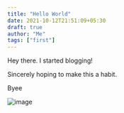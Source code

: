 ```yaml
---
title: "Hello World"
date: 2021-10-12T21:51:09+05:30
draft: true
author: "Me"
tags: ["first"]
---
```


Hey there. I started blogging!

Sincerely hoping to make this a habit.

Byee

![image](/images/hello-world/tata-steel-lights.jpeg#center)
